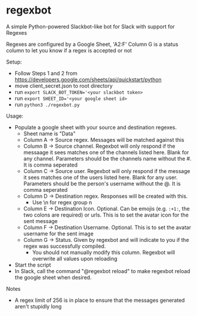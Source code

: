 # regexbot
A simple Python-powered Slackbot-like bot for Slack with support for Regexes

Regexes are configured by a Google Sheet, 'A2:F'
Column G is a status column to let you know if a regex is accepted or not

Setup:
- Follow Steps 1 and 2 from https://developers.google.com/sheets/api/quickstart/python
- move client_secret.json to root directory
- run `export SLACK_BOT_TOKEN='<your slackbot token>`
- run `export SHEET_ID='<your google sheet id>`
- run `python3 ./regexbot.py`

Usage:
- Populate a google sheet with your source and destination regexes.
  - Sheet name is "Data"
  - Column A -> Source regex. Messages will be matched against this
  - Column B -> Source channel. Regexbot will only respond if the messaage it sees matches one of the channels listed here. Blank for any channel. Parameters should be the channels name without the #. It is comma seperated
  - Column C -> Source user. Regexbot will only respond if the message it sees matches one of the users listed here. Blank for any user. Parameters should be the person's username without the @. It is comma seperated
  - Column D -> Destination regex. Responses will be created with this.
    - Use \n for regex group n 
  - Column E -> Destination Icon. Optional. Can be emojis (e.g. `:+1:`, the two colons are required) or urls. This is to set the avatar icon for the sent message
  - Column F -> Destination Username. Optional. This is to set the avatar username for the sent image
  - Column G -> Status. Given by regexbot and will indicate to you if the regex was successfully compiled. 
    - You should not manually modify this column. Regexbot will overwrite all values upon reloading
- Start the script
- In Slack, call the command "@regexbot reload" to make regexbot reload the google sheet when desired. 

Notes
- A regex limit of 256 is in place to ensure that the messages generated aren't stupidly long
